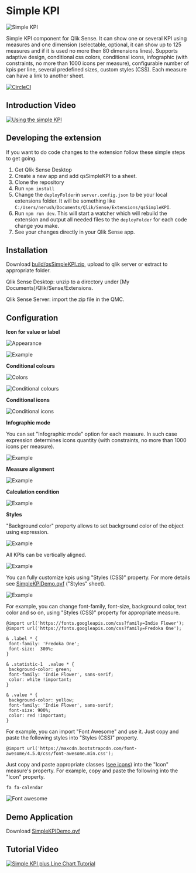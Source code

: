 # Simple KPI

![Simple KPI](https://raw.githubusercontent.com/alner/qsStatisticBlock/screenshots/screenshots/SimpleKPI.png)

Simple KPI component for Qlik Sense.
It can show one or several KPI using measures and one dimension (selectable, optional, it can show up to 125 measures and if it is used no more then 80 dimensions lines).
Supports adaptive design, conditional css colors, conditional icons, infographic (with constraints, no more than 1000 icons per measure), configurable number of kpis per line, several predefined sizes, custom styles (CSS).
Each measure can have a link to another sheet.

[![CircleCI](https://circleci.com/gh/qlik-oss/qsSimpleKPI/tree/master.svg?style=svg)](https://circleci.com/gh/qlik-oss/qsSimpleKPI/tree/master)

## Introduction Video

[![Using the simple KPI](https://i.ytimg.com/vi/vubli1Icp68/hqdefault.jpg?sqp=-oaymwEWCMQBEG5IWvKriqkDCQgBFQAAiEIYAQ==&rs=AOn4CLBQnCS4wNgkNtB7TLFDbOVqGW5GXg)](https://youtu.be/vubli1Icp68)

## Developing the extension

If you want to do code changes to the extension follow these simple steps to get going.

1. Get Qlik Sense Desktop
1. Create a new app and add qsSimpleKPI to a sheet.
2. Clone the repository
3. Run `npm install`
4. Change the `deployFolder`in `server.config.json` to be your local extensions folder. It will be something like `C:/Users/nerush/Documents/Qlik/Sense/Extensions/qsSimpleKPI`.
5. Run `npm run dev`. This will start a watcher which will rebuild the extension and output all needed files to the `deployFolder` for each code change you make.
6. See your changes directly in your Qlik Sense app.

## Installation

Download [build/qsSimpleKPI.zip](https://github.com/alner/qsSimpleKPI/raw/master/build/qsSimpleKPI.zip), upload to qlik server or extract to appropriate folder.

Qlik Sense Desktop: unzip to a directory under [My Documents]/Qlik/Sense/Extensions.

Qlik Sense Server: import the zip file in the QMC.

## Configuration

**Icon for value or label**

![Appearance](https://raw.githubusercontent.com/alner/qsStatisticBlock/screenshots/screenshots/Appearance2.png)

![Example](examples/IconDialog.png)

**Conditional colours**

![Colors](https://raw.githubusercontent.com/alner/qsStatisticBlock/screenshots/screenshots/Colors.png)

![Conditional colours](https://raw.githubusercontent.com/alner/qsStatisticBlock/screenshots/screenshots/ConditionalColors.png)

**Conditional icons**

![Conditional icons](https://raw.githubusercontent.com/alner/qsStatisticBlock/screenshots/screenshots/ConditionalIcons.png)

**Infographic mode**

You can set "Infographic mode" option for each measure. In such case expression determines icons quantity (with constraints, no more than 1000 icons per measure).

![Example](examples/images/infographic_mode.png)

**Measure alignment**

![Example](examples/images/alignment.png)

**Calculation condition**

![Example](examples/images/CalcCondition.png)

**Styles**

 "Background color" property allows to set background color of the object using expression.

 ![Example](examples/images/background_color.png)

 All KPIs can be vertically aligned.

 ![Example](examples/images/vertical_alignment.png)

 You can fully customize kpis using "Styles (CSS)" property. For more details see [SimpleKPIDemo.qvf](examples/SimpleKPIDemo.qvf) ("Styles" sheet).

![Example](examples/images/google_fonts.png)

 For example, you can change font-family, font-size, background color, text color and so on, using "Styles (CSS)" property for appropriate measure.

 ```
@import url('https://fonts.googleapis.com/css?family=Indie Flower');
@import url('https://fonts.googleapis.com/css?family=Fredoka One');

& .label * {
  font-family: 'Fredoka One';
  font-size:  300%;
}

& .statistic-1  .value * {
  background-color: green;
  font-family: 'Indie Flower', sans-serif;
  color: white !important;
}

& .value * {
  background-color: yellow;
  font-family: 'Indie Flower', sans-serif;
  font-size: 900%;
  color: red !important;
}
 ```

For example, you can import "Font Awesome" and use it. Just copy and paste the following styles into "Styles (CSS)" property.
```
@import url('https://maxcdn.bootstrapcdn.com/font-awesome/4.5.0/css/font-awesome.min.css');
```

Just copy and paste appropriate classes ([see icons](https://fortawesome.github.io/Font-Awesome/icons/)) into the "Icon" measure's property.
For example, copy and paste the following into the "Icon" property.
```
fa fa-calendar
```
![Font awesome](https://raw.githubusercontent.com/alner/qsStatisticBlock/screenshots/screenshots/fontawesome.png)

## Demo Application

Download [SimpleKPIDemo.qvf](examples/SimpleKPIDemo.qvf)

## Tutorial Video

[![Simple KPI plus Line Chart Tutorial](https://i.ytimg.com/vi/gJxUUnJi5Vc/hqdefault.jpg?sqp=-oaymwEWCMQBEG5IWvKriqkDCQgBFQAAiEIYAQ==&rs=AOn4CLDho5IkTXSDn-lJjx8kekuALsn3Yw)](https://youtu.be/gJxUUnJi5Vc)

